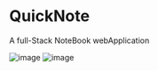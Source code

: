 # QuickNote
A full-Stack NoteBook webApplication


![image](https://user-images.githubusercontent.com/114944605/223798555-cdb4fc26-ce8b-452e-9855-a4d196cc8c61.png)
![image](https://user-images.githubusercontent.com/114944605/223800420-09f332a2-85e7-4032-8044-828e21b785d4.png)
